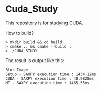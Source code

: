 # Cuda_Study
This repository is for studying CUDA.

How to build?

    > mkdir build && cd build
    > cmake .. && cmake --build .
    > ./CUDA_STUDY
    
The result is output like this:

    Blur Image
    Setup - SAXPY execution time : 1434.12ms
    CUDA - SAXPY execution time : 40.9828ms
    MT - SAXPY execution time : 1465.55ms
